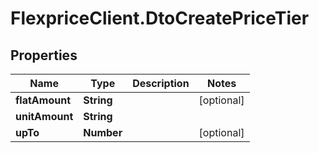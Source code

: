 # FlexpriceClient.DtoCreatePriceTier

## Properties

Name | Type | Description | Notes
------------ | ------------- | ------------- | -------------
**flatAmount** | **String** |  | [optional] 
**unitAmount** | **String** |  | 
**upTo** | **Number** |  | [optional] 


